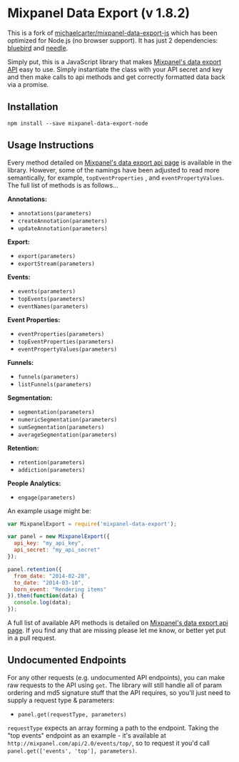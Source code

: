 Mixpanel Data Export (v 1.8.2)
==============================
This is a fork of [michaelcarter/mixpanel-data-export-js](https://github.com/michaelcarter/mixpanel-data-export-js) which has been optimized for Node.js (no browser support). It has just 2 dependencies: [bluebird](https://www.npmjs.com/package/bluebird) and [needle](https://www.npmjs.com/package/needle).

Simply put, this is a JavaScript library that makes [Mixpanel's data export API](https://mixpanel.com/docs/api-documentation/data-export-api#libs-js) easy to use. Simply instantiate the class with your API secret and key and then make calls to api methods and get correctly formatted data back via a promise.

## Installation
```
npm install --save mixpanel-data-export-node
```

## Usage Instructions

Every method detailed on [Mixpanel's data export api page](https://mixpanel.com/docs/api-documentation/data-export-api#libs-js) is available in the library. However, some of the namings have been adjusted to read more semantically, for example, `topEventProperties` , and `eventPropertyValues`. The full list of methods is as follows...

**Annotations:**
 - `annotations(parameters)`
 - `createAnnotation(parameters)`
 - `updateAnnotation(parameters)`

**Export:**
 - `export(parameters)`
 - `exportStream(parameters)`

**Events:**
 - `events(parameters)`
 - `topEvents(parameters)`
 - `eventNames(parameters)`

**Event Properties:**
 - `eventProperties(parameters)`
 - `topEventProperties(parameters)`
 - `eventPropertyValues(parameters)`

**Funnels:**
 - `funnels(parameters)`
 - `listFunnels(parameters)`

**Segmentation:**
 - `segmentation(parameters)`
 - `numericSegmentation(parameters)`
 - `sumSegmentation(parameters)`
 - `averageSegmentation(parameters)`

**Retention:**
 - `retention(parameters)`
 - `addiction(parameters)`

**People Analytics:**
 - `engage(parameters)`

An example usage might be:

```javascript
var MixpanelExport = require('mixpanel-data-export');

var panel = new MixpanelExport({
  api_key: "my_api_key",
  api_secret: "my_api_secret"
});

panel.retention({
  from_date: "2014-02-28",
  to_date: "2014-03-10",
  born_event: "Rendering items"
}).then(function(data) {
  console.log(data);
});
```

A full list of available API methods is detailed on [Mixpanel's data export api page](https://mixpanel.com/docs/api-documentation/data-export-api#libs-js). If you find any that are missing please let me know, or better yet put in a pull request.

## Undocumented Endpoints
For any other requests (e.g. undocumented API endpoints), you can make raw requests to the API using `get`. The library will still handle all of param ordering and md5 signature stuff that the API requires, so you'll just need to supply a request type & parameters:

 - `panel.get(requestType, parameters)` 

 `requestType` expects an array forming a path to the endpoint. Taking the "top events" endpoint as an example - it's available at `http://mixpanel.com/api/2.0/events/top/`, so to request it you'd call `panel.get(['events', 'top'], parameters)`.
